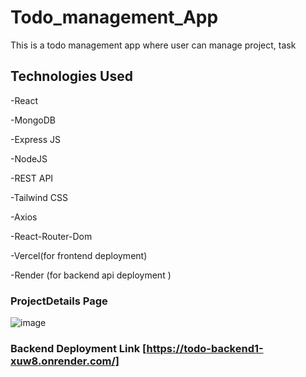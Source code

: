 # Todo_management_App
This is a todo management app where user can manage project, task
## Technologies Used
-React

-MongoDB

-Express JS

-NodeJS

-REST API

-Tailwind CSS

-Axios

-React-Router-Dom

-Vercel(for frontend deployment)

-Render (for backend api deployment )

### ProjectDetails Page
![image](https://github.com/user-attachments/assets/c7be7e40-a7d9-4fae-851a-6401c8200cdf)


### Backend Deployment Link [https://todo-backend1-xuw8.onrender.com/]
